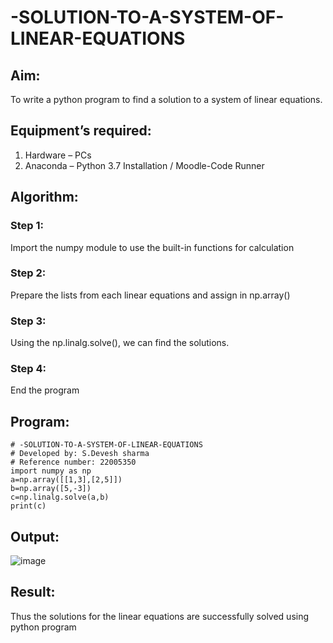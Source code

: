# -SOLUTION-TO-A-SYSTEM-OF-LINEAR-EQUATIONS
## Aim:
To write a python program to find a solution to a system of linear equations.
## Equipment’s required:
1. 	Hardware – PCs
2. 	Anaconda – Python 3.7 Installation / Moodle-Code Runner
## Algorithm:
### Step 1: 
Import the numpy module to use the built-in functions for calculation
### Step 2: 
Prepare the lists from each linear equations and assign in np.array()
### Step 3: 
Using the np.linalg.solve(), we can find the solutions.
### Step 4: 
End the program
## Program:

```
# -SOLUTION-TO-A-SYSTEM-OF-LINEAR-EQUATIONS
# Developed by: S.Devesh sharma
# Reference number: 22005350
import numpy as np
a=np.array([[1,3],[2,5]])
b=np.array([5,-3])
c=np.linalg.solve(a,b)
print(c)
```

## Output:
![image](https://user-images.githubusercontent.com/121490523/215406772-ba3bea6f-4a22-40fa-8cbf-3cd654d6aa95.png)


## Result: 
Thus the solutions for the linear equations are successfully solved using python program


